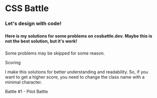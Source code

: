 # CSS Battle

###

### Let's design with code!

###

#### Here is my solutions for some problems on cssbattle.dev. Maybe this is not the best solution, but it's work!

###

Some problems may be skipped for some reason.

Scoring

I make this solutions for better understanding and readability. So, if you want to get a higher score, you need to change the class name with a minimal character.

Battle #1 - Pilot Battle
